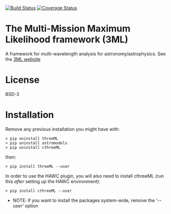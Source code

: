 [![Build Status](https://travis-ci.org/giacomov/3ML.svg?branch=master)](https://travis-ci.org/giacomov/3ML)
[![Coverage Status](https://coveralls.io/repos/github/giacomov/3ML/badge.svg?branch=master)](https://coveralls.io/github/giacomov/3ML?branch=master)
# The Multi-Mission Maximum Likelihood framework (3ML)

A framework for multi-wavelength analysis for astronomy/astrophysics. See the [3ML website](https://threeml.stanford.edu) 


# License

BSD-3

# Installation

Remove any previous installation you might have with:

```
> pip uninstall threeML
> pip uninstall astromodels
> pip uninstall cthreeML
```

then:

```
> pip install threeML --user
```

In order to use the HAWC plugin, you will also need to install cthreeML (run this *after* setting up the HAWC environment):

```
> pip install cthreeML --user
```

* NOTE: if you want to install the packages system-wide, remove the '--user' option

